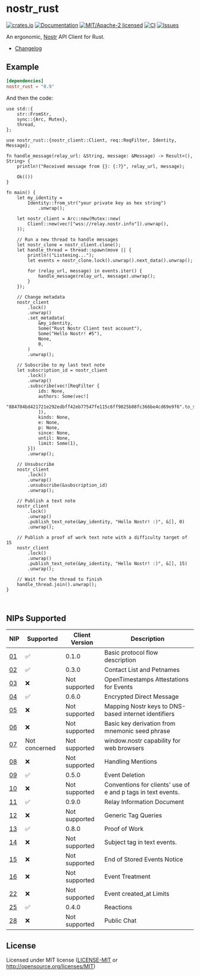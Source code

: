 # nostr_rust

[![crates.io](https://img.shields.io/crates/v/nostr_rust.svg)](https://crates.io/crates/nostr_rust)
[![Documentation](https://docs.rs/nostr_rust/badge.svg)](https://docs.rs/nostr_rust)
[![MIT/Apache-2 licensed](https://img.shields.io/crates/l/nostr_rust.svg)](./LICENSE.txt)
[![CI](https://github.com/0xtlt/nostr_rust/actions/workflows/ci.yml/badge.svg)](https://github.com/0xtlt/nostr_rust/actions/workflows/ci.yml)
[![Issues](https://img.shields.io/github/issues/0xtlt/nostr_rust)](https://img.shields.io/github/issues/0xtlt/nostr_rust)

An ergonomic, [Nostr](https://github.com/nostr-protocol/nostr) API Client for Rust.

- [Changelog](CHANGELOG.md)

## Example

```toml
[dependencies]
nostr_rust = "0.9"
```

And then the code:

```rust,norun
use std::{
    str::FromStr,
    sync::{Arc, Mutex},
    thread,
};

use nostr_rust::{nostr_client::Client, req::ReqFilter, Identity, Message};

fn handle_message(relay_url: &String, message: &Message) -> Result<(), String> {
    println!("Received message from {}: {:?}", relay_url, message);

    Ok(())
}

fn main() {
    let my_identity =
        Identity::from_str("your private key as hex string")
            .unwrap();

    let nostr_client = Arc::new(Mutex::new(
        Client::new(vec!["wss://relay.nostr.info"]).unwrap(),
    ));

    // Run a new thread to handle messages
    let nostr_clone = nostr_client.clone();
    let handle_thread = thread::spawn(move || {
        println!("Listening...");
        let events = nostr_clone.lock().unwrap().next_data().unwrap();

        for (relay_url, message) in events.iter() {
            handle_message(relay_url, message).unwrap();
        }
    });

    // Change metadata
    nostr_client
        .lock()
        .unwrap()
        .set_metadata(
            &my_identity,
            Some("Rust Nostr Client test account"),
            Some("Hello Nostr! #5"),
            None,
            0,
        )
        .unwrap();

    // Subscribe to my last text note
    let subscription_id = nostr_client
        .lock()
        .unwrap()
        .subscribe(vec![ReqFilter {
            ids: None,
            authors: Some(vec![
                "884704bd421721e292edbff42eb77547fe115c6ff9825b08fc366be4cd69e9f6".to_string(),
            ]),
            kinds: None,
            e: None,
            p: None,
            since: None,
            until: None,
            limit: Some(1),
        }])
        .unwrap();

    // Unsubscribe
    nostr_client
        .lock()
        .unwrap()
        .unsubscribe(&subscription_id)
        .unwrap();

    // Publish a text note
    nostr_client
        .lock()
        .unwrap()
        .publish_text_note(&my_identity, "Hello Nostr! :)", &[], 0)
        .unwrap();

    // Publish a proof of work text note with a difficulty target of 15
    nostr_client
        .lock()
        .unwrap()
        .publish_text_note(&my_identity, "Hello Nostr! :)", &[], 15)
        .unwrap();

    // Wait for the thread to finish
    handle_thread.join().unwrap();
}



```
## NIPs Supported

| NIP                                                            | Supported     | Client Version | Description                                                  |
| -------------------------------------------------------------- | ------------- | -------------- | ------------------------------------------------------------ |
| [01](https://github.com/nostr-protocol/nips/blob/master/01.md) | ✅            | 0.1.0          | Basic protocol flow description                              |
| [02](https://github.com/nostr-protocol/nips/blob/master/02.md) | ✅            | 0.3.0          | Contact List and Petnames                                    |
| [03](https://github.com/nostr-protocol/nips/blob/master/03.md) | ❌            | Not supported  | OpenTimestamps Attestations for Events                       |
| [04](https://github.com/nostr-protocol/nips/blob/master/04.md) | ✅            | 0.6.0          | Encrypted Direct Message                                     |
| [05](https://github.com/nostr-protocol/nips/blob/master/05.md) | ❌            | Not supported  | Mapping Nostr keys to DNS-based internet identifiers         |
| [06](https://github.com/nostr-protocol/nips/blob/master/06.md) | ❌            | Not supported  | Basic key derivation from mnemonic seed phrase               |
| [07](https://github.com/nostr-protocol/nips/blob/master/07.md) | Not concerned | Not supported  | window.nostr capability for web browsers                     |
| [08](https://github.com/nostr-protocol/nips/blob/master/08.md) | ❌            | Not supported  | Handling Mentions                                            |
| [09](https://github.com/nostr-protocol/nips/blob/master/09.md) | ✅            | 0.5.0          | Event Deletion                                               |
| [10](https://github.com/nostr-protocol/nips/blob/master/10.md) | ❌            | Not supported  | Conventions for clients' use of e and p tags in text events. |
| [11](https://github.com/nostr-protocol/nips/blob/master/11.md) | ✅            | 0.9.0          | Relay Information Document                                   |
| [12](https://github.com/nostr-protocol/nips/blob/master/12.md) | ❌            | Not supported  | Generic Tag Queries                                          |
| [13](https://github.com/nostr-protocol/nips/blob/master/13.md) | ✅            | 0.8.0          | Proof of Work                                                |
| [14](https://github.com/nostr-protocol/nips/blob/master/14.md) | ❌            | Not supported  | Subject tag in text events.                                  |
| [15](https://github.com/nostr-protocol/nips/blob/master/15.md) | ❌            | Not supported  | End of Stored Events Notice                                  |
| [16](https://github.com/nostr-protocol/nips/blob/master/16.md) | ❌            | Not supported  | Event Treatment                                              |
| [22](https://github.com/nostr-protocol/nips/blob/master/22.md) | ❌            | Not supported  | Event created_at Limits                                      |
| [25](https://github.com/nostr-protocol/nips/blob/master/25.md) | ✅            | 0.4.0          | Reactions                                                    |
| [28](https://github.com/nostr-protocol/nips/blob/master/28.md) | ❌            | Not supported  | Public Chat                                                  |

## License

Licensed under MIT license ([LICENSE-MIT](LICENSE-MIT) or <http://opensource.org/licenses/MIT>)
